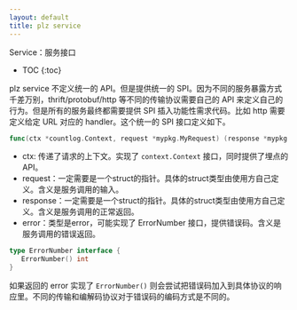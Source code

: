 ```yaml
---
layout: default
title: plz service
---
```


Service：服务接口

* TOC
{:toc}

plz service 不定义统一的 API。但是提供统一的 SPI。因为不同的服务暴露方式千差万别，thrift/protobuf/http 等不同的传输协议需要自己的 API 来定义自己的行为。但是所有的服务最终都需要提供 SPI 插入功能性需求代码。比如 http 需要定义给定 URL 对应的 handler。这个统一的 SPI 接口定义如下。

```go
func(ctx *countlog.Context, request *mypkg.MyRequest) (response *mypkg.MyResponse, err error)
```

* ctx: 传递了请求的上下文。实现了 `context.Context` 接口，同时提供了埋点的 API。
* request：一定需要是一个struct的指针。具体的struct类型由使用方自己定义。含义是服务调用的输入。
* response：一定需要是一个struct的指针。具体的struct类型由使用方自己定义。含义是服务调用的正常返回。
* error：类型是error，可能实现了 ErrorNumber 接口，提供错误码。含义是服务调用的错误返回。

```go
type ErrorNumber interface {
   ErrorNumber() int
}
```

如果返回的 error 实现了 `ErrorNumber()` 则会尝试把错误码加入到具体协议的响应里。不同的传输和编解码协议对于错误码的编码方式是不同的。
